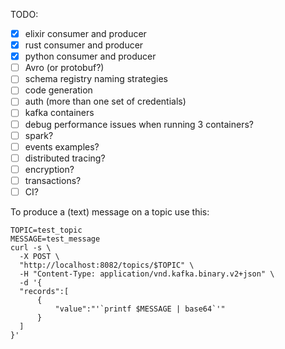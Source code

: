 TODO:
- [x] elixir consumer and producer
- [x] rust consumer and producer
- [x] python consumer and producer
- [ ] Avro (or protobuf?)
- [ ] schema registry naming strategies
- [ ] code generation
- [ ] auth (more than one set of credentials)
- [ ] kafka containers
- [ ] debug performance issues when running 3 containers?
- [ ] spark?
- [ ] events examples?
- [ ] distributed tracing?
- [ ] encryption?
- [ ] transactions?
- [ ] CI?

To produce a (text) message on a topic use this:

```shell
TOPIC=test_topic
MESSAGE=test_message
curl -s \
  -X POST \
  "http://localhost:8082/topics/$TOPIC" \
  -H "Content-Type: application/vnd.kafka.binary.v2+json" \
  -d '{
  "records":[
      {
          "value":"'`printf $MESSAGE | base64`'"
      }
  ]
}'
```

